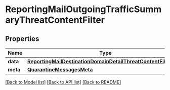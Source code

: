 # ReportingMailOutgoingTrafficSummaryThreatContentFilter

## Properties
Name | Type | Description | Notes
------------ | ------------- | ------------- | -------------
**data** | [**ReportingMailDestinationDomainDetailThreatContentFilterData**](ReportingMailDestinationDomainDetailThreatContentFilterData.md) |  | [optional] 
**meta** | [**QuarantineMessagesMeta**](QuarantineMessagesMeta.md) |  | [optional] 

[[Back to Model list]](../README.md#documentation-for-models) [[Back to API list]](../README.md#documentation-for-api-endpoints) [[Back to README]](../README.md)


